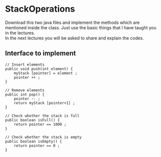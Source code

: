 # StackOperations
Download this two java files and implement the methods which are mentioned inside
the class. Just use the basic things that I have taught you in the lectures.  
In the next lectures you will be asked to share and explain the codes.

## Interface to implement

    // Insert elements
    public void push(int element) {
        myStack [pointer] = element ;
		pointer ++ ;
    }

    // Remove elements
    public int pop() {
		pointer -- ;
		return myStack [pointer+1] ;
    }

    // Check whether the stack is full
    public boolean isFull() {
        return pointer == 1000 ;
    }

    // Check whether the stack is empty
    public boolean isEmpty() {
        return pointer == 0 ;
    }

